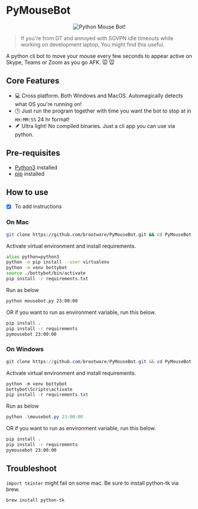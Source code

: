 # PyMouseBot

<!-- ```console
 ______          ______                            ______             
(_____ \        |  ___ \                          (____  \       _    
 _____) )   _   | | _ | | ___  _   _  ___  ____    ____)  ) ___ | |_  
|  ____/ | | |  | || || |/ _ \| | | |/___)/ _  )  |  __  ( / _ \|  _) 
| |    | |_| |  | || || | |_| | |_| |___ ( (/ /   | |__)  ) |_| | |__ 
|_|     \__  |  |_||_||_|\___/ \____(___/ \____)  |______/ \___/ \___)
       (____/                                                         
                                          
                +-+-+-+-+-+-+-+ +-+-+ +-+-+-+-+-+-+-+-+-+
                |P|o|w|e|r|e|d| |b|y| |B|r|o|o|t|w|a|r|e|
                +-+-+-+-+-+-+-+ +-+-+ +-+-+-+-+-+-+-+-+-+
``` -->
<p align="center">
  <img src="./asciimouse.png" alt="Python Mouse Bot!"/>
</p>

> If you're from GT and annoyed with SGVPN idle timeouts while working on development laptop, You might find this useful.

A python cli bot to move your mouse every few seconds to appear active on Skype, Teams or Zoom as you go AFK. 🐭 🐭

## Core Features

- 💻  Cross platform. Both Windows and MacOS. Automagically detects what OS you're running on!
- 🕒  Just run the program together with time you want the bot to stop at in `HH:MM:SS` 24 hr format!
- 🪶  Ultra light! No compiled binaries. Just a cli app you can use via python.

## Pre-requisites

- [Python3](https://www.python.org/downloads/) installed
- [pip](https://packaging.python.org/en/latest/guides/installing-using-pip-and-virtual-environments/) installed

## How to use

- [x] To add instructions

### On Mac

```bash
git clone https://github.com/brootware/PyMouseBot.git && cd PyMouseBot
```

Activate virtual environment and install requirements.

```bash
alias python=python3
python -m pip install --user virtualenv
python -m venv bottybot
source ./bottybot/bin/activate
pip install -r requirements.txt
```

Run as below

```bash
python mousebot.py 23:00:00
```

OR if you want to run as environment variable, run this below.

```bash
pip install .
pip install -r requirements
pymousebot 23:00:00
```

### On Windows

```powershell
git clone https://github.com/brootware/PyMouseBot.git && cd PyMouseBot
```

Activate virtual environment and install requirements.

```powershell
python -m venv bottybot
bottybot\Scripts\activate
pip install -r requirements.txt
```

Run as below

```powershell
python .\mousebot.py 23:00:00
```

OR if you want to run as environment variable, run this below.

```bash
pip install .
pip install -r requirements
pymousebot 23:00:00
```

## Troubleshoot

`import tkinter` might fail on some mac. Be sure to install python-tk via brew.

```bash
brew install python-tk
```
